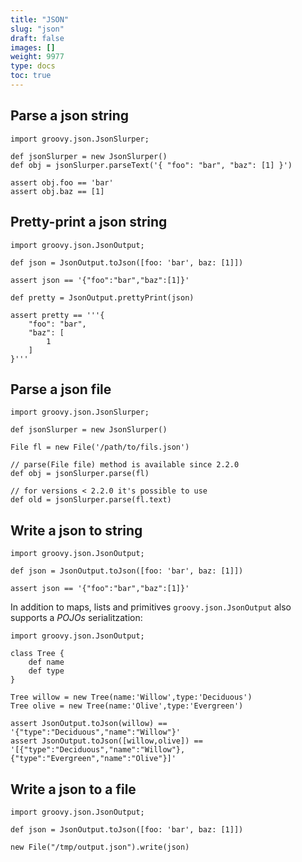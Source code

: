 ```yaml
---
title: "JSON"
slug: "json"
draft: false
images: []
weight: 9977
type: docs
toc: true
---
```


## Parse a json string
    import groovy.json.JsonSlurper;
    
    def jsonSlurper = new JsonSlurper()
    def obj = jsonSlurper.parseText('{ "foo": "bar", "baz": [1] }')
    
    assert obj.foo == 'bar'
    assert obj.baz == [1]


## Pretty-print a json string
    import groovy.json.JsonOutput;
    
    def json = JsonOutput.toJson([foo: 'bar', baz: [1]])
    
    assert json == '{"foo":"bar","baz":[1]}'

    def pretty = JsonOutput.prettyPrint(json)

    assert pretty == '''{
        "foo": "bar",
        "baz": [
            1
        ]
    }'''

## Parse a json file
    import groovy.json.JsonSlurper;

    def jsonSlurper = new JsonSlurper()

    File fl = new File('/path/to/fils.json')
    
    // parse(File file) method is available since 2.2.0
    def obj = jsonSlurper.parse(fl)

    // for versions < 2.2.0 it's possible to use
    def old = jsonSlurper.parse(fl.text)

## Write a json to string
    

    import groovy.json.JsonOutput;
    
    def json = JsonOutput.toJson([foo: 'bar', baz: [1]])
    
    assert json == '{"foo":"bar","baz":[1]}'

In addition to maps, lists and primitives `groovy.json.JsonOutput` also supports a *POJOs* serialitzation:

```
import groovy.json.JsonOutput; 
 
class Tree { 
    def name
    def type
}

Tree willow = new Tree(name:'Willow',type:'Deciduous')
Tree olive = new Tree(name:'Olive',type:'Evergreen')

assert JsonOutput.toJson(willow) == '{"type":"Deciduous","name":"Willow"}'
assert JsonOutput.toJson([willow,olive]) == '[{"type":"Deciduous","name":"Willow"},{"type":"Evergreen","name":"Olive"}]'
```




## Write a json to a file

    
    import groovy.json.JsonOutput;

    def json = JsonOutput.toJson([foo: 'bar', baz: [1]])
     
    new File("/tmp/output.json").write(json)

